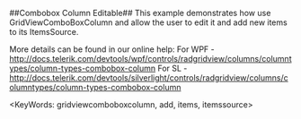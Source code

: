 ##Combobox Column Editable##
This example demonstrates how use GridViewComboBoxColumn and allow the user to edit it and add new items to its ItemsSource. 

More details can be found in our online help:
For WPF - http://docs.telerik.com/devtools/wpf/controls/radgridview/columns/columntypes/column-types-combobox-column
For SL - http://docs.telerik.com/devtools/silverlight/controls/radgridview/columns/columntypes/column-types-combobox-column

<KeyWords: gridviewcomboboxcolumn, add, items, itemssource>